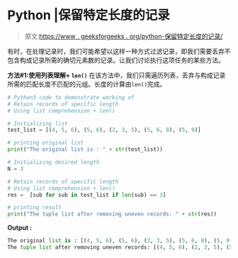 # Python |保留特定长度的记录

> 原文:[https://www . geeksforgeeks . org/python-保留特定长度的记录/](https://www.geeksforgeeks.org/python-retain-records-of-specific-length/)

有时，在处理记录时，我们可能希望以这样一种方式过滤记录，即我们需要丢弃不包含构成记录所需的确切元素数的记录。让我们讨论执行这项任务的某些方法。

**方法#1:使用列表理解+ `len()`**
在该方法中，我们只需遍历列表，丢弃与构成记录所需的匹配长度不匹配的元组。长度的计算由`len()`完成。

```py
# Python3 code to demonstrate working of
# Retain records of specific length
# Using list comprehension + len()

# Initializing list
test_list = [(4, 5, 6), (5, 6), (2, 3, 5), (5, 6, 8), (5, 9)]

# printing original list
print("The original list is : " + str(test_list))

# Initializing desired length 
N = 3

# Retain records of specific length
# Using list comprehension + len()
res =  [sub for sub in test_list if len(sub) == 3]

# printing result
print("The tuple list after removing uneven records: " + str(res))
```

**Output :**

```py
The original list is : [(4, 5, 6), (5, 6), (2, 3, 5), (5, 6, 8), (5, 9)]
The tuple list after removing uneven records: [(4, 5, 6), (2, 3, 5), (5, 6, 8)]

```